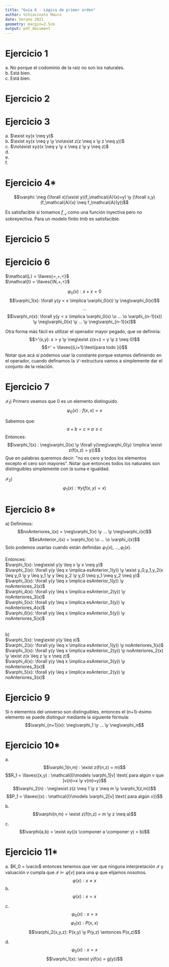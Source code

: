 ```yaml
---
title: "Guía 6 - Lógica de primer orden"
author: Schiavinato Mauro
date: Verano 2021
geometry: margin=2.5cm
output: pdf_document
---
```

<style>imp{color:red;}</style> 
<style>dudas{color:#00897b;}</style> 

# Ejercicio 1
a. No porque el codominio de la raíz no son los naturales.  
b. Está bien.  
c. Está bien.  

# Ejercicio 2
# Ejercicio 3
a. $\exist xy(x \neq y)$  
b. $\exist xy(x \neq y \y \no\exist z(z \neq x \y z \neq y))$  
c. $\no\exist xyz(x \neq y \y x \neq z \y y \neq z)$  
d.  
e.  
f.
# Ejercicio 4*
$$\varphi: \neg (\forall x)(\exist y)(f_\mathcal{A}(x)=y) \y (\forall x,y)(f_\mathcal{A}(x) \neq f_\mathcal{A}(y))$$

Es satisfacible si tomamos $f_\mathcal{A}$ como una función inyectiva pero no sobreyectiva. Para un modelo finito tmb es satisfacible.

# Ejercicio 5

# Ejercicio 6
$\mathcal{L} = \llaves{=,+,<}$  
$\mathcal{I} = \llaves{\N,+,<}$

$$\varphi_0(x): x + x = 0$$
$$\varphi_1(x): \forall y(y < x \implica \varphi_0(x)) \y \neg\varphi_0(x)$$
$$...$$
$$\varphi_n(x): \forall y(y < x \implica \varphi_0(x) \o ... \o \varphi_{n-1}(x)) \y \neg\varphi_0(x) \y ... \y \neg\varphi_{n-1}(x)$$

Otra forma más fácil es utilizar el operador mayor pegado, que se definiría:
$$>'(x,y): x > y \y \neg\exist z(x+z = y \y z \neq 0)$$
$$>' = \llaves{(i,i+1):\text{para todo }i}$$
Notar que acá sí podemos usar la constante porque estamos definiendo en el operador, cuando definamos la $\mathcal{L}$-estructura vamos a simplemente dar el conjunto de la relación.
# Ejercicio 7
$\mathcal{I_1}$) Primero veamos que 0 es un elemento distinguido.   
$$\varphi_0(x) : f(x,x) = x$$  

Sabemos que:
$$a+b=c \equiv a \leq c$$
Entonces:
$$\varphi_1(x) : \neg\varphi_0(x) \y \forall y(\neg\varphi_0(y) \implica \exist z(f(x,z) = y))$$
Que en palabras queremos decir: "no es cero y todos los elementos excepto el cero son mayores". Notar que entonces todos los naturales son distinguibles simplemente con la suma e igualdad. 

$\mathcal{I_2}$)  
$$\varphi_1(x) : \forall y(f(x,y) = x)$$ 

# Ejercicio 8*
a) 
Definimos:
$$noAnteriores_i(x) = \neg\varphi_1(x) \y ... \y \neg\varphi_i(x)$$
$$esAnterior_i(x) = \varphi_1(x) \o ... \o \varphi_i(x)$$
Solo podemos usarlas cuando están definidas $\varphi_1(x), ..., \varphi_i(x)$.  
\
Entonces:  
$\varphi_1(x): \neg\exist y(y \leq x \y x \neq y)$  
$\varphi_2(x): \forall y(y \leq x \implica esAnterior_1(y)) \y \exist y_0,y_1,y_2(x \leq y_0 \y y \leq y_1 \y y \leq y_2 \y y_0 \neq y_1 \neq y_2 \neq y)$  
$\varphi_3(x): \forall y(y \leq x \implica esAnterior_1(y)) \y noAnteriores_2(x)$  
$\varphi_4(x): \forall y(y \leq x \implica esAnterior_2(y)) \y noAnteriores_3(x)$  
$\varphi_5(x): \forall y(y \leq x \implica esAnterior_3(y)) \y noAnteriores_4(x)$  
$\varphi_6(x): \forall y(y \leq x \implica esAnterior_5(y)) \y noAnteriores_5(x)$  
\
\
b)  
$\varphi_1(x): \neg\exist y(y \leq x)$  
$\varphi_2(x): \forall y(y \leq x \implica esAnterior_1(y)) \y noAnteriores_1(x)$  
$\varphi_3(x): \forall y(y \leq x \implica esAnterior_2(y)) \y noAnteriores_2(x) \y \exist z(x \leq z \y x \neq z)$  
$\varphi_4(x): \forall y(y \leq x \implica esAnterior_3(y)) \y noAnteriores_3(x)$  
$\varphi_5(x): \forall y(y \leq x \implica esAnterior_2(y)) \y noAnteriores_3(x)$  

# Ejercicio 9
Si n elementos del universo son distinguibles, entonces el (n+1)-ésimo elemento se puede distinguir mediante la siguiente fórmula: 
$$\varphi_{n+1}(x): \neg\varphi_1 \y ... \y \neg\varphi_n$$

# Ejercicio 10*
a.
$$\varphi_1(n,m) : \exist z(f(n,z) = m)$$
$$R_1 = \llaves{(x,y) : \mathcal{I}\models \varphi_1[v] \text{ para algún v que }v(n)=x \y v(m)=y}$$
$$\varphi_2(n) : \neg\exist z(z \neq 1 \y z \neq m \y \varphi_1(z,m))$$
$$P_1 = \llaves{(x) : \mathcal{I}\models \varphi_2[v] \text{ para algún v}}$$

b.
$$\varphi(n,m) = \exist z(f(n,z) = m \y z \neq a)$$

c.
$$\varphi(a,b) = \exist xy((x \componer a \componer y) = b)$$

# Ejercicio 11*
a. $K_0 = \vacio$ entonces tenemos que ver que ninguna interpretación $\mathcal{I}$ y valuación $v$ cumpla que $\mathcal{I} \models \varphi[v]$ para una $\varphi$ que elijamos nosotros.   
$$\varphi(x): x \neq x$$
b.  
$$\varphi(x): x = x$$

c.  
$$\varphi_0(x): x = x$$
$$\varphi_1(x): P(x,x)$$
$$\varphi_2(x,y,z): P(x,y) \y P(y,z) \entonces P(x,z)$$

d.
$$\varphi_0(x): x = x$$
$$\varphi_1(x): \exist y(f(x) = g(y))$$
